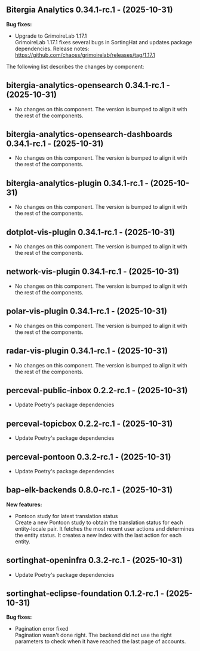 ## Bitergia Analytics 0.34.1-rc.1 - (2025-10-31)

**Bug fixes:**

 * Upgrade to GrimoireLab 1.17.1\
   GrimoireLab 1.17.1 fixes several bugs in SortingHat and updates
   package dependencies. Release notes:
   https://github.com/chaoss/grimoirelab/releases/tag/1.17.1

The following list describes the changes by component:

  ## bitergia-analytics-opensearch 0.34.1-rc.1 - (2025-10-31)
  
  * No changes on this component. The version is bumped to align it
    with the rest of the components.
  ## bitergia-analytics-opensearch-dashboards 0.34.1-rc.1 - (2025-10-31)
  
  * No changes on this component. The version is bumped to align it
    with the rest of the components.
  ## bitergia-analytics-plugin 0.34.1-rc.1 - (2025-10-31)
  
  * No changes on this component. The version is bumped to align it
    with the rest of the components.
  ## dotplot-vis-plugin 0.34.1-rc.1 - (2025-10-31)
  
  * No changes on this component. The version is bumped to align it
    with the rest of the components.
  ## network-vis-plugin 0.34.1-rc.1 - (2025-10-31)
  
  * No changes on this component. The version is bumped to align it
    with the rest of the components.
  ## polar-vis-plugin 0.34.1-rc.1 - (2025-10-31)
  
  * No changes on this component. The version is bumped to align it
    with the rest of the components.
  ## radar-vis-plugin 0.34.1-rc.1 - (2025-10-31)
  
  * No changes on this component. The version is bumped to align it
    with the rest of the components.
  ## perceval-public-inbox 0.2.2-rc.1 - (2025-10-31)
  
  * Update Poetry's package dependencies
  ## perceval-topicbox 0.2.2-rc.1 - (2025-10-31)
  
  * Update Poetry's package dependencies
  ## perceval-pontoon 0.3.2-rc.1 - (2025-10-31)
  
  * Update Poetry's package dependencies
## bap-elk-backends 0.8.0-rc.1 - (2025-10-31)

**New features:**

 * Pontoon study for latest translation status\
   Create a new Pontoon study to obtain the translation status for each
   entity-locale pair. It fetches the most recent user actions and
   determines the entity status. It creates a new index with the last
   action for each entity.

  ## sortinghat-openinfra 0.3.2-rc.1 - (2025-10-31)
  
  * Update Poetry's package dependencies
## sortinghat-eclipse-foundation 0.1.2-rc.1 - (2025-10-31)

**Bug fixes:**

 * Pagination error fixed\
   Pagination wasn't done right. The backend did not use the right
   parameters to check when it have reached the last page of accounts.


